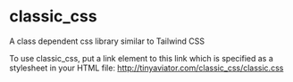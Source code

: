 # classic_css
A class dependent css library similar to Tailwind CSS

To use classic_css, put a link element to this link which is specified as a stylesheet in your HTML file:
  http://tinyaviator.com/classic_css/classic.css
